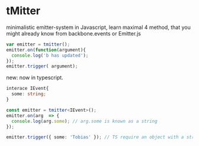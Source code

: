 # tMitter
minimalistic emitter-system in Javascript, learn maximal 4 method, that you might already know from backbone.events or Emitter.js


```js
var emitter = tmitter();
emitter.on(function(argument){
  console.log('b has updated');
});
emitter.trigger( argument);

```


new: now in typescript.
```ts
interace IEvent{
  some: string;
}

const emitter = tmitter<IEvent>();
emitter.on(arg  => {
  console.log(arg.some); // arg.some is known as a string
});

emitter.trigger({ some: 'Tobias' }); // TS require an object with a string attribute some.

```
